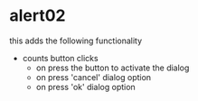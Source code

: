 # alert02

this adds the following functionality

- counts button clicks
  - on press the button to activate the dialog
  - on press 'cancel' dialog option
  - on press 'ok' dialog option
